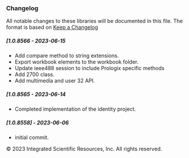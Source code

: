 ### Changelog
All notable changes to these libraries will be documented in this file.
The format is based on [Keep a Changelog](https://keepachangelog.com/en/1.0.0/)

##### [1.0.8566 - 2023-06-15
* Add compare method to string extensions.
* Export workbook elements to the workbook folder.
* Update ieee488 session to include Prologix specific methods
* Add 2700 class. 
* Add multimedia and user 32 API.

##### [1.0.8565 - 2023-06-14
* Completed implementation of the identity project.

##### [1.0.8558] - 2023-06-06
* initial commit.

&copy;  2023 Integrated Scientific Resources, Inc. All rights reserved.

[1.0.8566]: https://github.com/ATECoder/vba.iot.tcp
